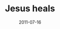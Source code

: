 ---
layout: message
category: message
series: "Jesus: The Greatest Show on Earth"
title: " Jesus heals"
date: 2011-07-16
audio-description: "We’re going to talk about how Jesus healed people, and the crowds that his miracles attracted."
audio: "http://www.crossroads.net/players/media/hq/greatestshow05.mp3"
audio-title: "Jesus heals"
audio-duration: "48:44"
program-description: "Jesus heals (Program)"
program: "http://www.crossroads.net/players/media/hq/07_16-17_11Program.pdf"
program-title: "Jesus heals"
video-description: "We’re going to talk about how Jesus healed people, and the crowds that his miracles attracted."
video-title: "Jesus heals"
video: "https://s3.amazonaws.com/crossroadsvideomessages/greatestshow05.mp4"
video-poster: "https://www.crossroads.net/uploadedfiles/greatestshow05_still.jpg"
---
